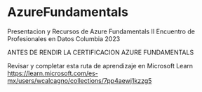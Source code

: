 # AzureFundamentals
Presentacion y Recursos de Azure Fundamentals II Encuentro de Profesionales en Datos Columbia 2023

ANTES DE RENDIR LA CERTIFICACION AZURE FUNDAMENTALS

Revisar y completar esta ruta de aprendizaje en Microsoft Learn 
https://learn.microsoft.com/es-mx/users/wcalcagno/collections/7pp4aewj1kzzg5
